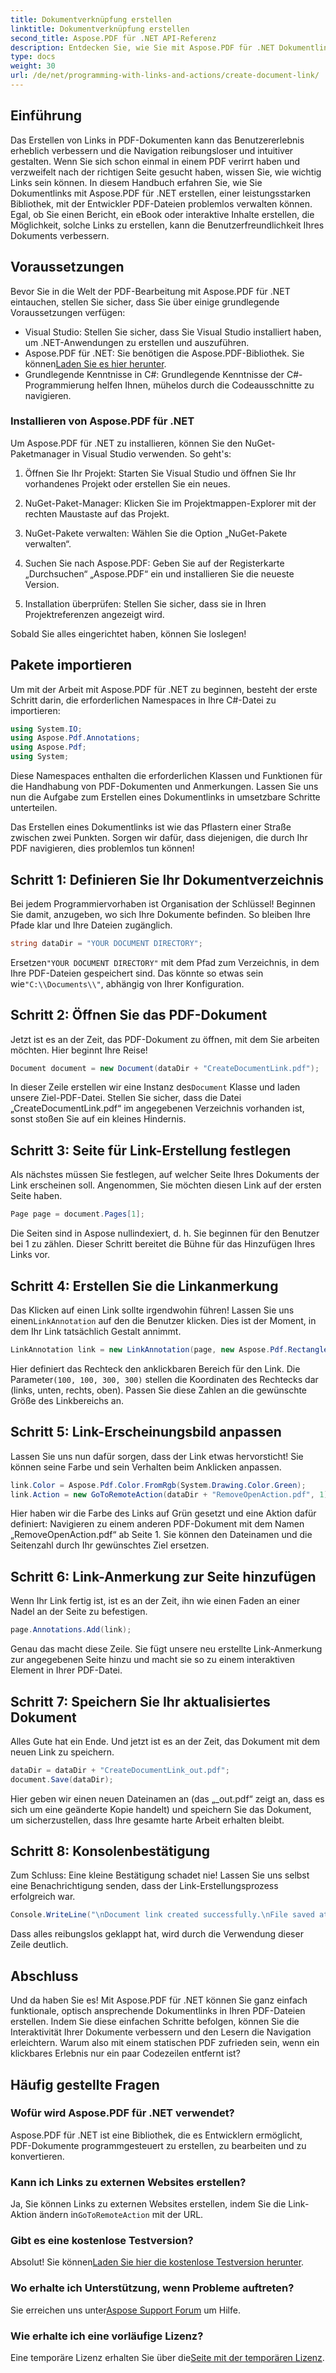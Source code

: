 ```yaml
---
title: Dokumentverknüpfung erstellen
linktitle: Dokumentverknüpfung erstellen
second_title: Aspose.PDF für .NET API-Referenz
description: Entdecken Sie, wie Sie mit Aspose.PDF für .NET Dokumentlinks in PDFs erstellen. Verbessern Sie die Navigation und Interaktivität in Ihren PDF-Dokumenten.
type: docs
weight: 30
url: /de/net/programming-with-links-and-actions/create-document-link/
---
```

## Einführung

Das Erstellen von Links in PDF-Dokumenten kann das Benutzererlebnis erheblich verbessern und die Navigation reibungsloser und intuitiver gestalten. Wenn Sie sich schon einmal in einem PDF verirrt haben und verzweifelt nach der richtigen Seite gesucht haben, wissen Sie, wie wichtig Links sein können. In diesem Handbuch erfahren Sie, wie Sie Dokumentlinks mit Aspose.PDF für .NET erstellen, einer leistungsstarken Bibliothek, mit der Entwickler PDF-Dateien problemlos verwalten können. Egal, ob Sie einen Bericht, ein eBook oder interaktive Inhalte erstellen, die Möglichkeit, solche Links zu erstellen, kann die Benutzerfreundlichkeit Ihres Dokuments verbessern.

## Voraussetzungen

Bevor Sie in die Welt der PDF-Bearbeitung mit Aspose.PDF für .NET eintauchen, stellen Sie sicher, dass Sie über einige grundlegende Voraussetzungen verfügen:

- Visual Studio: Stellen Sie sicher, dass Sie Visual Studio installiert haben, um .NET-Anwendungen zu erstellen und auszuführen.
- Aspose.PDF für .NET: Sie benötigen die Aspose.PDF-Bibliothek. Sie können[Laden Sie es hier herunter](https://releases.aspose.com/pdf/net/).
- Grundlegende Kenntnisse in C#: Grundlegende Kenntnisse der C#-Programmierung helfen Ihnen, mühelos durch die Codeausschnitte zu navigieren.

### Installieren von Aspose.PDF für .NET

Um Aspose.PDF für .NET zu installieren, können Sie den NuGet-Paketmanager in Visual Studio verwenden. So geht's:

1. Öffnen Sie Ihr Projekt: Starten Sie Visual Studio und öffnen Sie Ihr vorhandenes Projekt oder erstellen Sie ein neues.
   
2. NuGet-Paket-Manager: Klicken Sie im Projektmappen-Explorer mit der rechten Maustaste auf das Projekt.
   
3. NuGet-Pakete verwalten: Wählen Sie die Option „NuGet-Pakete verwalten“.

4. Suchen Sie nach Aspose.PDF: Geben Sie auf der Registerkarte „Durchsuchen“ „Aspose.PDF“ ein und installieren Sie die neueste Version.

5. Installation überprüfen: Stellen Sie sicher, dass sie in Ihren Projektreferenzen angezeigt wird.

Sobald Sie alles eingerichtet haben, können Sie loslegen!

## Pakete importieren

Um mit der Arbeit mit Aspose.PDF für .NET zu beginnen, besteht der erste Schritt darin, die erforderlichen Namespaces in Ihre C#-Datei zu importieren:

```csharp
using System.IO;
using Aspose.Pdf.Annotations;
using Aspose.Pdf;
using System;
```

Diese Namespaces enthalten die erforderlichen Klassen und Funktionen für die Handhabung von PDF-Dokumenten und Anmerkungen. Lassen Sie uns nun die Aufgabe zum Erstellen eines Dokumentlinks in umsetzbare Schritte unterteilen.

Das Erstellen eines Dokumentlinks ist wie das Pflastern einer Straße zwischen zwei Punkten. Sorgen wir dafür, dass diejenigen, die durch Ihr PDF navigieren, dies problemlos tun können!

## Schritt 1: Definieren Sie Ihr Dokumentverzeichnis

Bei jedem Programmiervorhaben ist Organisation der Schlüssel! Beginnen Sie damit, anzugeben, wo sich Ihre Dokumente befinden. So bleiben Ihre Pfade klar und Ihre Dateien zugänglich.

```csharp
string dataDir = "YOUR DOCUMENT DIRECTORY";
```

 Ersetzen`"YOUR DOCUMENT DIRECTORY"` mit dem Pfad zum Verzeichnis, in dem Ihre PDF-Dateien gespeichert sind. Das könnte so etwas sein wie`"C:\\Documents\\"`, abhängig von Ihrer Konfiguration.

## Schritt 2: Öffnen Sie das PDF-Dokument

Jetzt ist es an der Zeit, das PDF-Dokument zu öffnen, mit dem Sie arbeiten möchten. Hier beginnt Ihre Reise!

```csharp
Document document = new Document(dataDir + "CreateDocumentLink.pdf");
```

 In dieser Zeile erstellen wir eine Instanz des`Document` Klasse und laden unsere Ziel-PDF-Datei. Stellen Sie sicher, dass die Datei „CreateDocumentLink.pdf“ im angegebenen Verzeichnis vorhanden ist, sonst stoßen Sie auf ein kleines Hindernis.

## Schritt 3: Seite für Link-Erstellung festlegen

Als nächstes müssen Sie festlegen, auf welcher Seite Ihres Dokuments der Link erscheinen soll. Angenommen, Sie möchten diesen Link auf der ersten Seite haben.

```csharp
Page page = document.Pages[1];
```

Die Seiten sind in Aspose nullindexiert, d. h. Sie beginnen für den Benutzer bei 1 zu zählen. Dieser Schritt bereitet die Bühne für das Hinzufügen Ihres Links vor.

## Schritt 4: Erstellen Sie die Linkanmerkung

 Das Klicken auf einen Link sollte irgendwohin führen! Lassen Sie uns einen`LinkAnnotation` auf den die Benutzer klicken. Dies ist der Moment, in dem Ihr Link tatsächlich Gestalt annimmt.

```csharp
LinkAnnotation link = new LinkAnnotation(page, new Aspose.Pdf.Rectangle(100, 100, 300, 300));
```

 Hier definiert das Rechteck den anklickbaren Bereich für den Link. Die Parameter`(100, 100, 300, 300)` stellen die Koordinaten des Rechtecks dar (links, unten, rechts, oben). Passen Sie diese Zahlen an die gewünschte Größe des Linkbereichs an.

## Schritt 5: Link-Erscheinungsbild anpassen

Lassen Sie uns nun dafür sorgen, dass der Link etwas hervorsticht! Sie können seine Farbe und sein Verhalten beim Anklicken anpassen.

```csharp
link.Color = Aspose.Pdf.Color.FromRgb(System.Drawing.Color.Green);
link.Action = new GoToRemoteAction(dataDir + "RemoveOpenAction.pdf", 1);
```

Hier haben wir die Farbe des Links auf Grün gesetzt und eine Aktion dafür definiert: Navigieren zu einem anderen PDF-Dokument mit dem Namen „RemoveOpenAction.pdf“ ab Seite 1. Sie können den Dateinamen und die Seitenzahl durch Ihr gewünschtes Ziel ersetzen.

## Schritt 6: Link-Anmerkung zur Seite hinzufügen

Wenn Ihr Link fertig ist, ist es an der Zeit, ihn wie einen Faden an einer Nadel an der Seite zu befestigen. 

```csharp
page.Annotations.Add(link);
```

Genau das macht diese Zeile. Sie fügt unsere neu erstellte Link-Anmerkung zur angegebenen Seite hinzu und macht sie so zu einem interaktiven Element in Ihrer PDF-Datei.

## Schritt 7: Speichern Sie Ihr aktualisiertes Dokument

Alles Gute hat ein Ende. Und jetzt ist es an der Zeit, das Dokument mit dem neuen Link zu speichern. 

```csharp
dataDir = dataDir + "CreateDocumentLink_out.pdf";
document.Save(dataDir);
```

Hier geben wir einen neuen Dateinamen an (das „_out.pdf“ zeigt an, dass es sich um eine geänderte Kopie handelt) und speichern Sie das Dokument, um sicherzustellen, dass Ihre gesamte harte Arbeit erhalten bleibt.

## Schritt 8: Konsolenbestätigung

Zum Schluss: Eine kleine Bestätigung schadet nie! Lassen Sie uns selbst eine Benachrichtigung senden, dass der Link-Erstellungsprozess erfolgreich war.

```csharp
Console.WriteLine("\nDocument link created successfully.\nFile saved at " + dataDir);
```

Dass alles reibungslos geklappt hat, wird durch die Verwendung dieser Zeile deutlich.

## Abschluss

Und da haben Sie es! Mit Aspose.PDF für .NET können Sie ganz einfach funktionale, optisch ansprechende Dokumentlinks in Ihren PDF-Dateien erstellen. Indem Sie diese einfachen Schritte befolgen, können Sie die Interaktivität Ihrer Dokumente verbessern und den Lesern die Navigation erleichtern. Warum also mit einem statischen PDF zufrieden sein, wenn ein klickbares Erlebnis nur ein paar Codezeilen entfernt ist? 

## Häufig gestellte Fragen

### Wofür wird Aspose.PDF für .NET verwendet?
Aspose.PDF für .NET ist eine Bibliothek, die es Entwicklern ermöglicht, PDF-Dokumente programmgesteuert zu erstellen, zu bearbeiten und zu konvertieren.

### Kann ich Links zu externen Websites erstellen?
 Ja, Sie können Links zu externen Websites erstellen, indem Sie die Link-Aktion ändern in`GoToRemoteAction` mit der URL.

### Gibt es eine kostenlose Testversion?
 Absolut! Sie können[Laden Sie hier die kostenlose Testversion herunter](https://releases.aspose.com/).

### Wo erhalte ich Unterstützung, wenn Probleme auftreten?
 Sie erreichen uns unter[Aspose Support Forum](https://forum.aspose.com/c/pdf/10) um Hilfe.

### Wie erhalte ich eine vorläufige Lizenz?
 Eine temporäre Lizenz erhalten Sie über die[Seite mit der temporären Lizenz](https://purchase.aspose.com/temporary-license/).